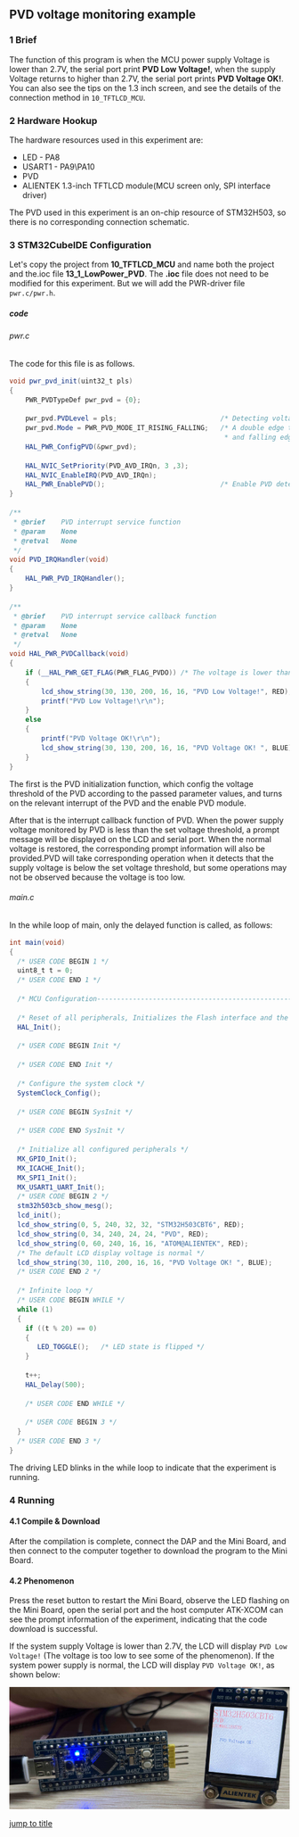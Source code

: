 ## PVD voltage monitoring example<a name="brief"></a>

### 1 Brief
The function of this program is when the MCU power supply Voltage is lower than 2.7V, the serial port print **PVD Low Voltage!**, when the supply Voltage returns to higher than 2.7V, the serial port prints **PVD Voltage OK!**. You can also see the tips on the 1.3 inch screen, and see the details of the connection method in ``10_TFTLCD_MCU``.
### 2 Hardware Hookup
The hardware resources used in this experiment are:
+ LED - PA8
+ USART1 - PA9\PA10
+ PVD
+ ALIENTEK 1.3-inch TFTLCD module(MCU screen only, SPI interface driver)

The PVD used in this experiment is an on-chip resource of STM32H503, so there is no corresponding connection schematic.

### 3 STM32CubeIDE Configuration


Let's copy the project from  **10_TFTLCD_MCU** and name both the project and the.ioc file **13_1_LowPower_PVD**. The **.ioc** file does not need to be modified for this experiment. But we will add the PWR-driver file ``pwr.c/pwr.h``.

##### code
###### pwr.c
The code for this file is as follows.
```c#
void pwr_pvd_init(uint32_t pls)
{
    PWR_PVDTypeDef pwr_pvd = {0};

    pwr_pvd.PVDLevel = pls;                          /* Detecting voltage level */
    pwr_pvd.Mode = PWR_PVD_MODE_IT_RISING_FALLING;   /* A double edge trigger using the rising
                                                      * and falling edge of the interrupt line is used */
    HAL_PWR_ConfigPVD(&pwr_pvd);

    HAL_NVIC_SetPriority(PVD_AVD_IRQn, 3 ,3);
    HAL_NVIC_EnableIRQ(PVD_AVD_IRQn);
    HAL_PWR_EnablePVD();                             /* Enable PVD detection */
}

/**
 * @brief    PVD interrupt service function
 * @param    None
 * @retval   None
 */
void PVD_IRQHandler(void)
{
    HAL_PWR_PVD_IRQHandler();
}

/**
 * @brief    PVD interrupt service callback function
 * @param    None
 * @retval   None
 */
void HAL_PWR_PVDCallback(void)
{
    if (__HAL_PWR_GET_FLAG(PWR_FLAG_PVDO)) /* The voltage is lower than the one selected by PLS */
    {
        lcd_show_string(30, 130, 200, 16, 16, "PVD Low Voltage!", RED); /* LCD display voltage is low */
        printf("PVD Low Voltage!\r\n");
    }
    else
    {
    	printf("PVD Voltage OK!\r\n");
        lcd_show_string(30, 130, 200, 16, 16, "PVD Voltage OK! ", BLUE); /* The LCD display voltage is normal */
    }
}
```
The first is the PVD initialization function, which config the voltage threshold of the PVD according to the passed parameter values, and turns on the relevant interrupt of the PVD and the enable PVD module.

After that is the interrupt callback function of PVD. When the power supply voltage monitored by PVD is less than the set voltage threshold, a prompt message will be displayed on the LCD and serial port. When the normal voltage is restored, the corresponding prompt information will also be provided.PVD will take corresponding operation when it detects that the supply voltage is below the set voltage threshold, but some operations may not be observed because the voltage is too low.

###### main.c
In the while loop of main, only the delayed function is called, as follows:
```c#
int main(void)
{
  /* USER CODE BEGIN 1 */
  uint8_t t = 0;
  /* USER CODE END 1 */

  /* MCU Configuration--------------------------------------------------------*/

  /* Reset of all peripherals, Initializes the Flash interface and the Systick. */
  HAL_Init();

  /* USER CODE BEGIN Init */

  /* USER CODE END Init */

  /* Configure the system clock */
  SystemClock_Config();

  /* USER CODE BEGIN SysInit */

  /* USER CODE END SysInit */

  /* Initialize all configured peripherals */
  MX_GPIO_Init();
  MX_ICACHE_Init();
  MX_SPI1_Init();
  MX_USART1_UART_Init();
  /* USER CODE BEGIN 2 */
  stm32h503cb_show_mesg();
  lcd_init();
  lcd_show_string(0, 5, 240, 32, 32, "STM32H503CBT6", RED);
  lcd_show_string(0, 34, 240, 24, 24, "PVD", RED);
  lcd_show_string(0, 60, 240, 16, 16, "ATOM@ALIENTEK", RED);
  /* The default LCD display voltage is normal */
  lcd_show_string(30, 110, 200, 16, 16, "PVD Voltage OK! ", BLUE);
  /* USER CODE END 2 */

  /* Infinite loop */
  /* USER CODE BEGIN WHILE */
  while (1)
  {
    if ((t % 20) == 0)
    {
       LED_TOGGLE();   /* LED state is flipped */
    }

    t++;
    HAL_Delay(500);

    /* USER CODE END WHILE */

    /* USER CODE BEGIN 3 */
  }
  /* USER CODE END 3 */
}
```
The driving LED blinks in the while loop to indicate that the experiment is running.


### 4 Running
#### 4.1 Compile & Download
After the compilation is complete, connect the DAP and the Mini Board, and then connect to the computer together to download the program to the Mini Board.
#### 4.2 Phenomenon
Press the reset button to restart the Mini Board, observe the LED flashing on the Mini Board, open the serial port and the host computer ATK-XCOM can see the prompt information of the experiment, indicating that the code download is successful.

If the system supply Voltage is lower than 2.7V, the LCD will display ``PVD Low Voltage!`` (The voltage is too low to see some of the phenomenon). If the system power supply is normal, the LCD will display ``PVD Voltage OK!``, as shown below:

![](../../1_docs/3_figures/13_1_LowPower_PVD/pvd1.png)

[jump to title](#brief)